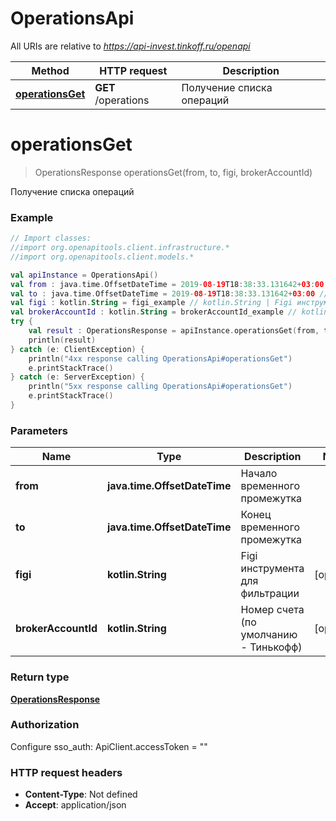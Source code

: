 # OperationsApi

All URIs are relative to *https://api-invest.tinkoff.ru/openapi*

Method | HTTP request | Description
------------- | ------------- | -------------
[**operationsGet**](OperationsApi.md#operationsGet) | **GET** /operations | Получение списка операций


<a name="operationsGet"></a>
# **operationsGet**
> OperationsResponse operationsGet(from, to, figi, brokerAccountId)

Получение списка операций

### Example
```kotlin
// Import classes:
//import org.openapitools.client.infrastructure.*
//import org.openapitools.client.models.*

val apiInstance = OperationsApi()
val from : java.time.OffsetDateTime = 2019-08-19T18:38:33.131642+03:00 // java.time.OffsetDateTime | Начало временного промежутка
val to : java.time.OffsetDateTime = 2019-08-19T18:38:33.131642+03:00 // java.time.OffsetDateTime | Конец временного промежутка
val figi : kotlin.String = figi_example // kotlin.String | Figi инструмента для фильтрации
val brokerAccountId : kotlin.String = brokerAccountId_example // kotlin.String | Номер счета (по умолчанию - Тинькофф)
try {
    val result : OperationsResponse = apiInstance.operationsGet(from, to, figi, brokerAccountId)
    println(result)
} catch (e: ClientException) {
    println("4xx response calling OperationsApi#operationsGet")
    e.printStackTrace()
} catch (e: ServerException) {
    println("5xx response calling OperationsApi#operationsGet")
    e.printStackTrace()
}
```

### Parameters

Name | Type | Description  | Notes
------------- | ------------- | ------------- | -------------
 **from** | **java.time.OffsetDateTime**| Начало временного промежутка |
 **to** | **java.time.OffsetDateTime**| Конец временного промежутка |
 **figi** | **kotlin.String**| Figi инструмента для фильтрации | [optional]
 **brokerAccountId** | **kotlin.String**| Номер счета (по умолчанию - Тинькофф) | [optional]

### Return type

[**OperationsResponse**](OperationsResponse.md)

### Authorization


Configure sso_auth:
    ApiClient.accessToken = ""

### HTTP request headers

 - **Content-Type**: Not defined
 - **Accept**: application/json

